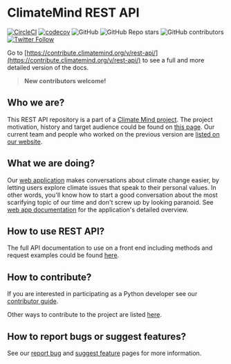 # ClimateMind REST API

[![CircleCI](https://circleci.com/gh/ClimateMind/climatemind-backend/tree/develop.svg?style=shield)](https://app.circleci.com/pipelines/github/ClimateMind/climatemind-backend?branch=develop) [![codecov](https://codecov.io/gh/ClimateMind/climatemind-backend/branch/develop/graph/badge.svg?token=6OBPBQ6OBP)](https://codecov.io/gh/ClimateMind/climatemind-backend) ![GitHub](https://img.shields.io/github/license/ClimateMind/climatemind-backend) ![GitHub Repo stars](https://img.shields.io/github/stars/ClimateMind/climatemind-backend?style=social) ![GitHub contributors](https://img.shields.io/github/contributors/ClimateMind/climatemind-backend?style=social) [![Twitter Follow](https://img.shields.io/twitter/follow/Climate\_Mind?style=social)](https://twitter.com/intent/user?screen\_name=Climate\_Mind)

Go to [https://contribute.climatemind.org/v/rest-api/](https://contribute.climatemind.org/v/rest-api/) to see a full and more detailed version of the docs.

> **New contributors welcome!**

## Who we are?

This REST API repository is a part of a [Climate Mind project](https://climatemind.org/). The project motivation, history and target audience could be found on [this page](https://contribute.climatemind.org/v/about-the-project/). Our current team and people who worked on the previous version are [listed on our website](https://climatemind.org/#team).

## What we are doing?

Our [web application](https://app-frontend-prod-001.azurewebsites.net/) makes conversations about climate change easier, by letting users explore climate issues that speak to their personal values. In other words, you'll know how to start a good conversation about the most scarifying topic of our time and don't screw up by looking paranoid. See [web app documentation](https://docs.climatemind.org/) for the application's detailed overview.

## How to use REST API?

The full API documentation to use on a front end including methods and request examples could be found [here](https://climatemind.stoplight.io/docs/climatemind-backend/).

## How to contribute?

If you are interested in participating as a Python developer see our [contributor guide](docs/contribute-as-a-python-dev/).

Other ways to contribute to the project are listed [here](https://app.gitbook.com/o/5XFn5ZR3pCC6X1TsNYnf/s/Oaex4Nslfr1DFIAdTNKd/).

## How to report bugs or suggest features?

See our [report bug](docs/contribute-as-a-python-dev/report-bug.md) and [suggest feature](docs/contribute-as-a-python-dev/suggest-feature.md) pages for more information.
